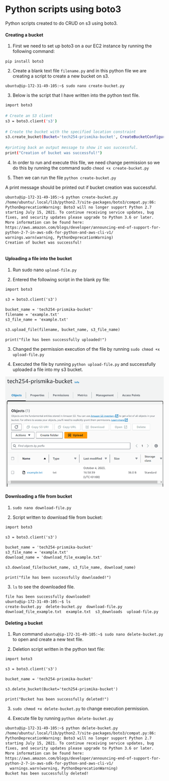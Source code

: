 # Python scripts using boto3

Python scripts created to do CRUD on s3 using boto3. 

#### Creating a bucket

1) First we need to set up boto3 on a our EC2 instance by running the following command: 

`pip install boto3`

2) Create a blank text file `filename.py` and in this python file we are creating a script to create a new bucket on s3.

```notion
ubuntu@ip-172-31-49-105:~$ sudo nano create-bucket.py
```

3) Below is the script that I have written into the python text file.

```bash
import boto3

# Create an S3 client
s3 = boto3.client('s3')

# Create the bucket with the specified location constraint
s3.create_bucket(Bucket='tech254-prismika-bucket', CreateBucketConfiguration={'LocationConstraint': 'eu-west-1'})

#printing back an output message to show it was successful.
print("Creation of bucket was successful!")

```

4) In order to run and execute this file, we need change permission so we do this by running the command sudo `chmod +x create-bucket.py`

5) Then we can run the file `python create-bucket.py`

A print message should be printed out if bucket creation was successful.

```
ubuntu@ip-172-31-49-105:~$ python create-bucket.py
/home/ubuntu/.local/lib/python2.7/site-packages/boto3/compat.py:86: PythonDeprecationWarning: Boto3 will no longer support Python 2.7 starting July 15, 2021. To continue receiving service updates, bug fixes, and security updates please upgrade to Python 3.6 or later. More information can be found here: https://aws.amazon.com/blogs/developer/announcing-end-of-support-for-python-2-7-in-aws-sdk-for-python-and-aws-cli-v1/
warnings.warn(warning, PythonDeprecationWarning)
Creation of bucket was successful!


```

#### Uploading a file into the bucket

1) Run sudo nano `upload-file.py` 

2) Entered the following script in the blank py file:

```
import boto3

s3 = boto3.client('s3')

bucket_name = 'tech254-prismika-bucket'
filename = 'example.txt'
s3_file_name = 'example.txt'

s3.upload_file(filename, bucket_name, s3_file_name)

print("file has been successfully uploaded!")

```

3) Changed the permission execution of the file by running `sudo chmod +x upload-file.py`

4) Executed the file by running `python upload-file.py` and successfully uploaded a file into my s3 bucket. 

![Alt text](images/upload-file.png)

#### Downloading a file from bucket

1) `sudo nano download-file.py`

2) Script written to download file from bucket:

```
import boto3

s3 = boto3.client('s3')

bucket_name = 'tech254-prismika-bucket'
s3_file_name = 'example.txt'
download_name = 'download_file_example.txt'

s3.download_file(bucket_name, s3_file_name, download_name)

print("file has been successfully downloaded!")

```

3) `ls` to see the downloaded file. 

```
file has been successfully downloaded!
ubuntu@ip-172-31-49-105:~$ ls
create-bucket.py  delete-bucket.py  download-file.py  download_file_example.txt  example.txt  s3_downloads  upload-file.py

```


#### Deleting a bucket 

1) Run command `ubuntu@ip-172-31-49-105:~$ sudo nano delete-bucket.py` to open and create a new text file.

2) Deletion script written in the python text file:

```
import boto3

s3 = boto3.client('s3')

bucket_name = 'tech254-prismika-bucket'

s3.delete_bucket(Bucket='tech254-prismika-bucket')

print("Bucket has been successfully deleted!")
```


3) `sudo chmod +x delete-bucket.py` to change execution permission.

4) Execute file by running `python delete-bucket.py`

```
ubuntu@ip-172-31-49-105:~$ python delete-bucket.py
/home/ubuntu/.local/lib/python2.7/site-packages/boto3/compat.py:86: PythonDeprecationWarning: Boto3 will no longer support Python 2.7 starting July 15, 2021. To continue receiving service updates, bug fixes, and security updates please upgrade to Python 3.6 or later. More information can be found here: https://aws.amazon.com/blogs/developer/announcing-end-of-support-for-python-2-7-in-aws-sdk-for-python-and-aws-cli-v1/
  warnings.warn(warning, PythonDeprecationWarning)
Bucket has been successfully deleted!


```